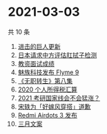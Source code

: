 # 2021-03-03

共 10 条

<!-- BEGIN ZHIHUSEARCH -->
<!-- 最后更新时间 Wed Mar 03 2021 01:12:32 GMT+0800 (CST) -->
1. [进击的巨人更新](https://www.zhihu.com/search?q=进击的巨人)
1. [日本请求中方评估肛拭子检测](https://www.zhihu.com/search?q=肛拭子)
1. [教资面试成绩](https://www.zhihu.com/search?q=教资面试成绩)
1. [魅族科技发布 Flyme 9](https://www.zhihu.com/search?q=flyme9)
1. [《无职转生》第八集](https://www.zhihu.com/search?q=无职转生)
1. [2020 个人所得税汇算](https://www.zhihu.com/search?q=个人所得税)
1. [2021 考研国家线会不会猛涨？](https://www.zhihu.com/search?q=考研国家线)
1. [宋轶为「好嫁风穿搭」道歉](https://www.zhihu.com/search?q=宋轶道歉)
1. [Redmi Airdots 3 发布](https://www.zhihu.com/search?q=airdots3)
1. [三月文案](https://www.zhihu.com/search?q=三月文案)
<!-- END ZHIHUSEARCH -->
